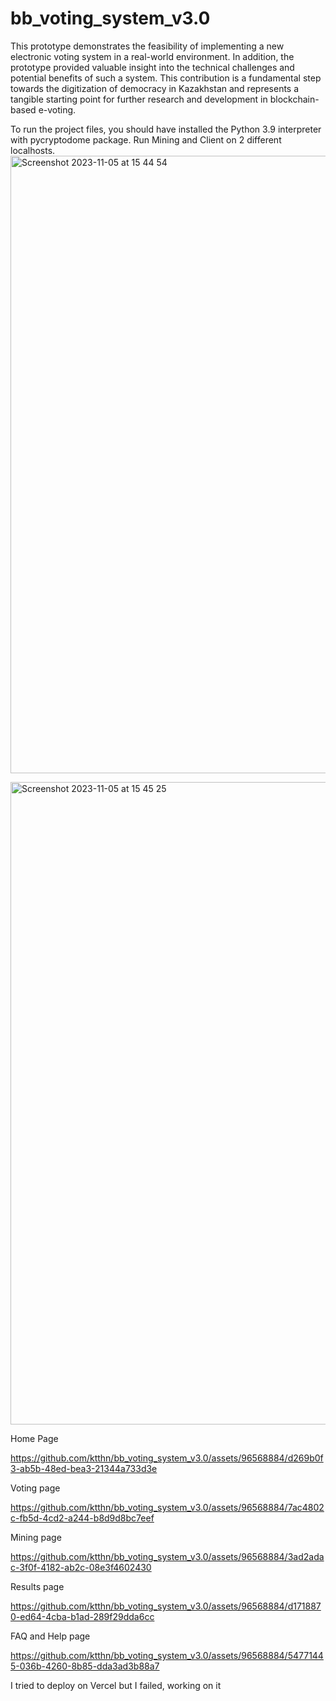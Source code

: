 # bb_voting_system_v3.0

This prototype demonstrates the feasibility of implementing a new electronic voting system in a real-world environment. 
In addition, the prototype provided valuable insight into the technical challenges and potential benefits of such a system. 
This contribution is a fundamental step towards the digitization of democracy in Kazakhstan 
and represents a tangible starting point for further research and development in blockchain-based e-voting.

To run the project files, you should have installed the Python 3.9 interpreter with pycryptodome package.
Run Mining and Client on 2 different localhosts.
<img width="988" alt="Screenshot 2023-11-05 at 15 44 54" src="https://github.com/ktthn/bb_voting_system_v3.0/assets/96568884/5f1658d3-93a3-4afd-b006-28823166c2e4">

<img width="1028" alt="Screenshot 2023-11-05 at 15 45 25" src="https://github.com/ktthn/bb_voting_system_v3.0/assets/96568884/98a0c730-f858-4ea8-9647-ea4555997ce6">


Home Page

https://github.com/ktthn/bb_voting_system_v3.0/assets/96568884/d269b0f3-ab5b-48ed-bea3-21344a733d3e

Voting page

https://github.com/ktthn/bb_voting_system_v3.0/assets/96568884/7ac4802c-fb5d-4cd2-a244-b8d9d8bc7eef


Mining page

https://github.com/ktthn/bb_voting_system_v3.0/assets/96568884/3ad2adac-3f0f-4182-ab2c-08e3f4602430

Results page

https://github.com/ktthn/bb_voting_system_v3.0/assets/96568884/d1718870-ed64-4cba-b1ad-289f29dda6cc

FAQ and Help page

https://github.com/ktthn/bb_voting_system_v3.0/assets/96568884/54771445-036b-4260-8b85-dda3ad3b88a7



I tried to deploy on Vercel but I failed, working on it

